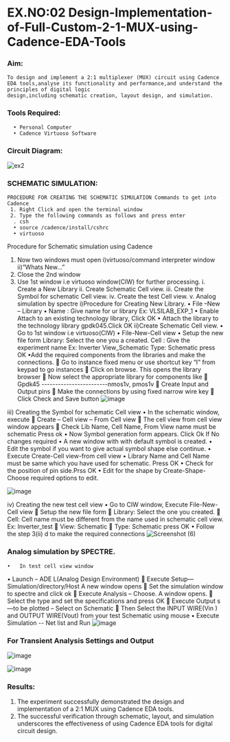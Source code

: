 # EX.NO:02 Design-Implementation-of-Full-Custom-2-1-MUX-using-Cadence-EDA-Tools

### Aim:
    To design and implement a 2:1 multiplexer (MUX) circuit using Cadence EDA tools,analyse its functionality and performance,and understand the principles of digital logic 
    design,including schematic creation, layout design, and simulation.
### Tools Required:
      •	Personal Computer
      •	Cadence Virtuoso Software
### Circuit Diagram:
![ex2](https://github.com/user-attachments/assets/75527899-d11e-485e-9520-a15e817d094f)



### SCHEMATIC SIMULATION:
    PROCEDURE FOR CREATING THE SCHEMATIC SIMULATION Commands to get into Cadence
     1.	Right Click and open the terminal window
     2.	Type the following commands as follows and press enter
      . csh
      •	source /cadence/install/cshrc
      •	virtuoso 
      
  Procedure for Schematic simulation using Cadence
  1. Now two windows must open i)virtuoso/command interpreter window ii)”Whats New…”
  2. Close the 2nd window
  3. Use 1st window i.e virtuoso window(CIW) for further processing.
  i. Create a New Library
 ii. Create Schematic Cell view.
iii. Create the Symbol for schematic Cell view.
 iv. Create the test Cell view.
  v. Analog simulation by spectre
i)Procedure for Creating New Library.
•	File –New – Library
•	Name : Give name for ur library Ex: VLSILAB_EXP_1
•	Enable Attach to an existing technology library, Click OK
•	Attach the library to the technology library gpdk045.Click OK
ii)Create Schematic Cell view.
• Go to 1st window i.e virtuoso(CIW)
• File-New-Cell view
• Setup the new file form
    Library: Select the one you a created.
    Cell : Give the experiment name Ex: Inverter View_Schematic
    Type: Schematic press OK
•Add the required components from the libraries and make the connections.
 Go to instance fixed menu or use shortcut key “I” from keypad to go instances
 Click on browse. This opens the library browser
 Now select the appropriate library for components like 
 Gpdk45 ------------------------nmos1v,  pmos1v
 Create Input and Output pins
 Make the connections by using fixed narrow wire key
	Click Check and Save button
![image](https://github.com/user-attachments/assets/bd85c763-d697-4ab2-87f3-d677f24227ac)


 
iii)	Creating the Symbol for schematic Cell view
•	In the schematic window, execute 
	Create – Cell view – From Cell view
	The cell view from cell view window appears
	Check Lib Name, Cell Name, From View name must be schematic Press ok
•	Now Symbol generation form appears. Click Ok If No changes required
•	A new window with with default symbol is created.
•	Edit the symbol if you want to give actual symbol shape else continue.
•	Execute Create-Cell view-from cell view
•	Library Name and Cell Name must be same which you have used for schematic. Press OK
•	Check for the position of pin side.Prss OK
•	Edit for the shape by Create-Shape-Choose required options to edit.

 ![image](https://github.com/user-attachments/assets/ca09de2d-ba22-415f-a189-26893cdcc446)


iv)	Creating the new test cell view
•	Go to CIW window, Execute File-New-Cell view
	Setup the new file form
	Library: Select the one you created.
	Cell: Cell name must be different from the name used in schematic cell view. Ex: Inverter_test
	View: Schematic
	Type: Schematic press OK
•	Follow the step 3(ii) d to make the required connections
![Screenshot (6)](https://github.com/user-attachments/assets/1224aec4-cf75-49a4-99fb-aa52a13c0647)



### Analog simulation by SPECTRE.
    •	In test cell view window
•	Launch – ADE L(Analog Design Environment)
	Execute Setup—Simulation/directory/Host A new window opens
	Set the simulation window to spectre and click ok
	Execute Analysis – Choose. A window opens.
	Select the type and set the specifications and press OK
	Execute Output s—to be plotted – Select on Schematic
	Then Select the INPUT WIRE(Vin ) and OUTPUT WIRE(Vout) from your test Schematic using mouse
•	Execute Simulation -- Net list and Run
 ![image](https://github.com/user-attachments/assets/92eae130-d124-4f8b-a4b5-0040f418f193)

### For Transient Analysis Settings and Output
 ![image](https://github.com/user-attachments/assets/47f7be45-4763-4d32-9eae-c417d1b7d501)

![image](https://github.com/user-attachments/assets/e1ac3167-8183-479b-8117-422f726c3db4)




 

### Results:
1.	The experiment successfully demonstrated the design and implementation of a 2:1 MUX using Cadence EDA tools. 
2.	The successful verification through schematic, layout, and simulation underscores the effectiveness of using Cadence EDA tools for digital circuit design.
